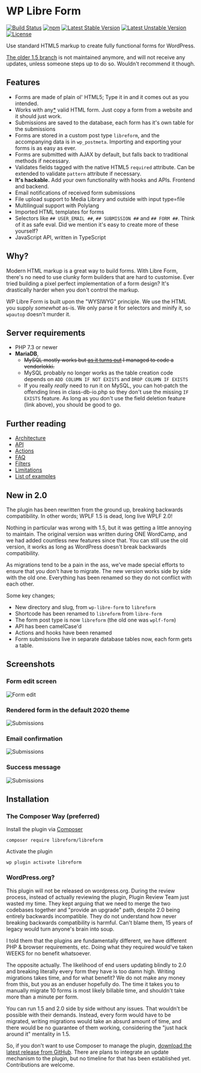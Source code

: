 # WP Libre Form

[![Build Status](https://travis-ci.org/libreform/libreform.svg?branch=master)](https://travis-ci.org/libreform/libreform) [![npm][npm-badge]][npm] [![Latest Stable Version](https://poser.pugx.org/libreform/libreform/v/stable)](https://packagist.org/packages/libreform/libreform) [![Latest Unstable Version](https://poser.pugx.org/libreform/libreform/v/unstable)](https://packagist.org/packages/libreform/libreform) [![License](https://poser.pugx.org/libreform/libreform/license)](https://packagist.org/packages/libreform/libreform)

[npm-badge]: https://img.shields.io/npm/v/@libreform/libreform.png?style=flat-square
[npm]: https://www.npmjs.org/package/@libreform/libreform

Use standard HTML5 markup to create fully functional forms for WordPress.

[The older 1.5 branch](https://github.com/libreform/wp-libre-form) is not maintained anymore, and will not receive any updates, unless someone steps up to do so. Wouldn't recommend it though.

## Features

- Forms are made of plain ol' HTML5; Type it in and it comes out as you intended.
- Works with any[\*](docs/limitations.md) valid HTML form. Just copy a form from a website and it should just work.
- Submissions are saved to the database, each form has it's own table for the submissions
- Forms are stored in a custom post type `libreform`, and the accompanying data is in `wp_postmeta`. Importing and exporting your forms is as easy as ever.
- Forms are submitted with AJAX by default, but falls back to traditional methods if necessary.
- Validates fields tagged with the native HTML5 `required` attribute. Can be extended to validate `pattern` attribute if necessary.
- **It's hackable.** Add your own functionality with hooks and APIs. Frontend and backend.
- Email notifications of received form submissions
- File upload support to Media Library and outside with input type=file
- Multilingual support with Polylang
- Imported HTML templates for forms
- Selectors like `## USER_EMAIL ##`, `## SUBMISSION ##` and `## FORM ##`. Think of it as safe eval. Did we mention it's easy to create more of these yourself?
- JavaScript API, written in TypeScript

## Why?

Modern HTML markup is a great way to build forms. With Libre Form, there's no need to use clunky form builders that are hard to customise. Ever tried building a pixel perfect implementation of a form design? It's drastically harder when you don't control the markup.

WP Libre Form is built upon the "WYSIWYG" principle. We use the HTML you supply _somewhat_ as-is. We only parse it for selectors and minify it, so `wpautop` doesn't murder it.

## Server requirements

- PHP 7.3 or newer
- **MariaDB**,
  - ~~MySQL mostly works but [as it turns out](https://github.com/libreform/libreform/issues/22) I managed to code a vendorlokki.~~
  - MySQL probably no longer works as the table creation code depends on `ADD COLUMN IF NOT EXISTS` and `DROP COLUMN IF EXISTS`
  - If you really _really_ need to run it on MySQL, you can hot-patch the offending lines in class-db-io.php so they don't use the missing `IF EXISTS` feature. As long as you don't use the field deletion feature (link above), you should be good to go.

## Further reading

- [Architecture](docs/architecture.md)
- [API](docs/API.md)
- [Actions](docs/actions.md)
- [FAQ](docs/FAQ.md)
- [Filters](docs/filters.md)
- [Limitations](docs/limitations.md)
- [List of examples](docs/examples.md)

## New in 2.0

The plugin has been rewritten from the ground up, breaking backwards compatibility. In other words; WPLF 1.5 is dead, long live WPLF 2.0!

Nothing in particular was wrong with 1.5, but it was getting a little annoying to maintain. The original version was written during ONE WordCamp, and we had added countless new features since that. You can still use the old version, it works as long as WordPress doesn't break backwards compatibility.

As migrations tend to be a pain in the ass, we've made special efforts to ensure that you don't have to migrate. The new version works side by side with the old one. Everything has been renamed so they do not conflict with each other.

Some key changes;

- New directory and slug, from `wp-libre-form` to `libreform`
- Shortcode has been renamed to `libreform` from `libre-form`
- The form post type is now `libreform` (the old one was `wplf-form`)
- API has been camelCase'd
- Actions and hooks have been renamed
- Form submissions live in separate database tables now, each form gets a table.

## Screenshots

### Form edit screen

![Form edit](assets/screenshot-1.png)

### Rendered form in the default 2020 theme

![Submissions](assets/screenshot-2.png)

### Email confirmation

![Submissions](assets/screenshot-3.png)

### Success message

![Submissions](assets/screenshot-4.png)

## Installation

### The Composer Way (preferred)

Install the plugin via [Composer](https://getcomposer.org/)

```
composer require libreform/libreform
```

Activate the plugin

```
wp plugin activate libreform
```

### WordPress.org?

This plugin will not be released on wordpress.org. During the review process, instead of actually reviewing the plugin, Plugin Review Team just wasted my time. They kept arguing that we need to merge the two codebases together and "provide an upgrade" path, despite 2.0 being entirely backwards incompatible. They do not understand how never breaking backwards compatibility is harmful. Can't blame them, 15 years of legacy would turn anyone's brain into soup.

I told them that the plugins are fundamentally different, we have different PHP & browser requirements, etc. Doing what they required would've taken WEEKS for no benefit whatsoever.

The opposite actually. The likelihood of end users updating blindly to 2.0 and breaking literally every form they have is too damn high. Writing migrations takes time, and for what benefit? We do not make any money from this, but you as an enduser hopefully do. The time it takes you to manually migrate 10 forms is most likely billable time, and shouldn't take more than a minute per form.

You can run 1.5 and 2.0 side by side without any issues. That wouldn't be possible with their demands. Instead, every form would have to be migrated, writing migrations would take an absurd amount of time, and there would be no guarantee of them working, considering the "just hack around it" mentality in 1.5.

So, if you don't want to use Composer to manage the plugin, [download the latest release from GitHub](https://github.com/libreform/libreform/releases). There are plans to integrate an update mechanism to the plugin, but no timeline for that has been established yet. Contributions are welcome.
